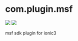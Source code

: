 # com.plugin.msf
![](https://img.shields.io/npm/v/com.plugin.msf.svg?style=flat-square)
![](https://img.shields.io/npm/dt/com.plugin.msf.svg?maxAge=2592000%3Fstyle=flat-square)


msf sdk plugin for ionic3


